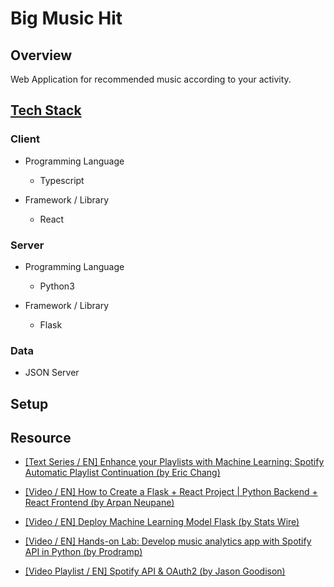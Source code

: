 # Big Music Hit

## Overview

Web Application for recommended music according to your activity.

## [Tech Stack](https://stackshare.io/lebrancconvas/big-music-hit)

### Client

- Programming Language
  - Typescript
  
- Framework / Library
  - React

### Server

- Programming Language
  - Python3
  
- Framework / Library
  - Flask
  
### Data

- JSON Server

## Setup

## Resource

- [[Text Series / EN] Enhance your Playlists with Machine Learning: Spotify Automatic Playlist Continuation (by Eric Chang)](https://medium.com/@enjui.chang/enhance-your-playlists-with-machine-learning-spotify-automatic-playlist-continuation-2aae2c926e77)

- [[Video / EN] How to Create a Flask + React Project | Python Backend + React Frontend (by Arpan Neupane)](https://www.youtube.com/watch?v=7LNl2JlZKHA)

- [[Video / EN] Deploy Machine Learning Model Flask (by Stats Wire)](https://www.youtube.com/watch?v=MxJnR1DMmsY)

- [[Video / EN] Hands-on Lab: Develop music analytics app with Spotify API in Python (by Prodramp)](https://www.youtube.com/watch?v=oNyaiWgqKDI)

- [[Video Playlist / EN] Spotify API & OAuth2 (by Jason Goodison)](https://www.youtube.com/playlist?list=PLhYNDxVvF4oXa9ihs8WCzEriZsCF3Pp7A)
